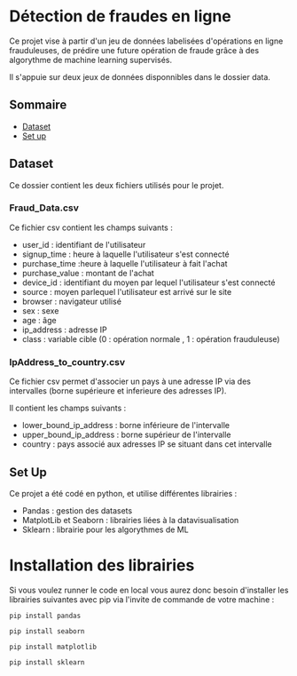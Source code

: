 # Détection de fraudes en ligne

Ce projet vise à partir d'un jeu de données labelisées d'opérations en ligne frauduleuses, de prédire une future opération de fraude grâce à des algorythme de machine learning supervisés.

Il s'appuie sur deux jeux de données disponnibles dans le dossier data.

## Sommaire

  - [Dataset](#Dataset)
  - [Set up](#SetUp)


## Dataset

Ce dossier contient les deux fichiers utilisés pour le projet. 

### Fraud_Data.csv

Ce fichier csv contient les champs suivants : 

  - user_id : identifiant de l'utilisateur
  - signup_time : heure à laquelle l'utilisateur s'est connecté
  - purchase_time :heure à laquelle l'utilisateur à fait l'achat
  - purchase_value : montant de l'achat
  - device_id : identifiant du moyen par lequel l'utilisateur s'est connecté 
  - source : moyen parlequel l'utilisateur est arrivé sur le site
  - browser : navigateur utilisé 
  - sex : sexe
  - age : âge
  - ip_address : adresse IP
  - class : variable cible (0 : opération normale , 1 : opération frauduleuse)
  
### IpAddress_to_country.csv
Ce fichier csv permet d'associer un pays à une adresse IP via des intervalles (borne supérieure et inferieure des adresses IP).

Il contient les champs suivants : 

  - lower_bound_ip_address : borne inférieure de l'intervalle
  - upper_bound_ip_address : borne supérieur de l'intervalle
  - country : pays associé aux adresses IP se situant dans cet intervalle

## Set Up

Ce projet a été codé en python, et utilise différentes librairies :

  - Pandas : gestion des datasets
  - MatplotLib et Seaborn : librairies liées à la datavisualisation
  - Sklearn : librairie pour les algorythmes de ML

# Installation des librairies

Si vous voulez runner le code en local vous aurez donc besoin d'installer les librairies suivantes avec pip via l'invite de commande de votre machine  :

    pip install pandas
    
    pip install seaborn

    pip install matplotlib
    
    pip install sklearn
